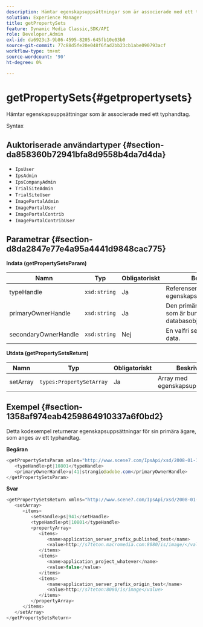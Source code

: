 ```yaml
---
description: Hämtar egenskapsuppsättningar som är associerade med ett typhandtag.
solution: Experience Manager
title: getPropertySets
feature: Dynamic Media Classic,SDK/API
role: Developer,Admin
exl-id: da6923c3-9b86-4595-8205-645fb10e03b0
source-git-commit: 77c88d5fe20e048f6fad2bb23cb1abe090793acf
workflow-type: tm+mt
source-wordcount: '90'
ht-degree: 0%

---
```


# getPropertySets{#getpropertysets}

Hämtar egenskapsuppsättningar som är associerade med ett typhandtag.

Syntax

## Auktoriserade användartyper {#section-da858360b72941bfa8d9558b4da7d4da}

* `IpsUser`
* `IpsAdmin`
* `IpsCompanyAdmin`
* `TrialSiteAdmin`
* `TrialSiteUser`
* `ImagePortalAdmin`
* `ImagePortalUser`
* `ImagePortalContrib`
* `ImagePortalContribUser`

## Parametrar {#section-d8da2847e77e4a95a4441d9848cac775}

**Indata (getPropertySetsParam)**

| Namn | Typ | Obligatoriskt | Beskrivning |
|---|---|---|---|
| typeHandle | `xsd:string` | Ja | Referensen till egenskapsuppsättningstypen. |
| primaryOwnerHandle | `xsd:string` | Ja | Den primära ägaren av data som är bundna till databasobjektet. |
| secondaryOwnerHandle | `xsd:string` | Nej | En valfri sekundär ägare av data. |

**Utdata (getPropertySetsReturn)**

| Namn | Typ | Obligatoriskt | Beskrivning |
|---|---|---|---|
| setArray | `types:PropertySetArray` | Ja | Array med egenskapsuppsättningar. |

## Exempel {#section-1358af974eab4259864910337a6f0bd2}

Detta kodexempel returnerar egenskapsuppsättningar för sin primära ägare, som anges av ett typhandtag.

**Begäran**

```java
<getPropertySetsParam xmlns="http://www.scene7.com/IpsApi/xsd/2008-01-15">
   <typeHandle>pt|10801</typeHandle>
   <primaryOwnerHandle>u|41|strangio@adobe.com</primaryOwnerHandle>
</getPropertySetsParam>
```

**Svar**

```java
<getPropertySetsReturn xmlns="http://www.scene7.com/IpsApi/xsd/2008-01-15">
   <setArray>
      <items>
         <setHandle>ps|941</setHandle>
         <typeHandle>pt|10801</typeHandle>
         <propertyArray>
            <items>
               <name>application_server_prefix_published_test</name>
               <value>http://s7teton.macromedia.com:8080/is/image/</value>
            </items>
            <items>
               <name>application_project_whatever</name>
               <value>false</value>
            </items>
            <items>
               <name>application_server_prefix_origin_test</name>
               <value>http://s7teton:8080/is/image</value>
            </items>
         </propertyArray>
      </items>
   </setArray>
</getPropertySetsReturn>
```
